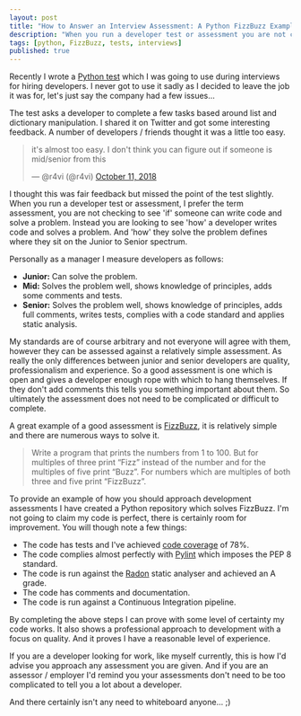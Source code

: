 ```yaml
---
layout: post
title: "How to Answer an Interview Assessment: A Python FizzBuzz Example"
description: "When you run a developer test or assessment you are not checking to see 'if' someone can write code and solve a problem."
tags: [python, FizzBuzz, tests, interviews]
published: true
---
```

Recently I wrote a [Python test](https://github.com/RobDWaller/python-assessment) which I was going to use during interviews for hiring developers. I never got to use it sadly as I decided to leave the job it was for, let's just say the company had a few issues...

The test asks a developer to complete a few tasks based around list and dictionary manipulation. I shared it on Twitter and got some interesting feedback. A number of developers / friends thought it was a little too easy.

<blockquote class="twitter-tweet" data-lang="en"><p lang="en" dir="ltr">it&#39;s almost too easy. I don&#39;t think you can figure out if someone is mid/senior from this</p>&mdash; @r4vi (@r4vi) <a href="https://twitter.com/r4vi/status/1050426504008622080?ref_src=twsrc%5Etfw">October 11, 2018</a></blockquote>
<script async src="https://platform.twitter.com/widgets.js" charset="utf-8"></script>

I thought this was fair feedback but missed the point of the test slightly. When you run a developer test or assessment, I prefer the term assessment, you are not checking to see 'if' someone can write code and solve a problem. Instead you are looking to see 'how' a developer writes code and solves a problem. And 'how' they solve the problem defines where they sit on the Junior to Senior spectrum.

Personally as a manager I measure developers as follows:

- **Junior:** Can solve the problem.
- **Mid:** Solves the problem well, shows knowledge of principles, adds some comments and tests.
- **Senior:** Solves the problem well, shows knowledge of principles, adds full comments, writes tests, complies with a code standard and applies static analysis.

My standards are of course arbitrary and not everyone will agree with them, however they can be assessed against a relatively simple assessment. As really the only differences between junior and senior developers are quality, professionalism and experience. So a good assessment is one which is open and gives a developer enough rope with which to hang themselves. If they don't add comments this tells you something important about them. So ultimately the assessment does not need to be complicated or difficult to complete.

A great example of a good assessment is [FizzBuzz](http://wiki.c2.com/?FizzBuzzTest), it is relatively simple and there are numerous ways to solve it.

> Write a program that prints the numbers from 1 to 100. But for multiples of three print “Fizz” instead of the number and for the multiples of five print “Buzz”. For numbers which are multiples of both three and five print “FizzBuzz”.

To provide an example of how you should approach development assessments I have created a Python repository which solves FizzBuzz. I'm not going to claim my code is perfect, there is certainly room for improvement. You will though note a few things:

- The code has tests and I've achieved [code coverage](https://codecov.io/gh/RobDWaller/fizz_buzz) of 78%.
- The code complies almost perfectly with [Pylint](https://www.pylint.org/) which imposes the PEP 8 standard.
- The code is run against the [Radon](https://radon.readthedocs.io/en/latest/) static analyser and achieved an A grade.
- The code has comments and documentation.
- The code is run against a Continuous Integration pipeline.

By completing the above steps I can prove with some level of certainty my code works. It also shows a professional approach to development with a focus on quality. And it proves I have a reasonable level of experience.

If you are a developer looking for work, like myself currently, this is how I'd advise you approach any assessment you are given. And if you are an assessor / employer I'd remind you your assessments don't need to be too complicated to tell you a lot about a developer.

And there certainly isn't any need to whiteboard anyone... ;)

